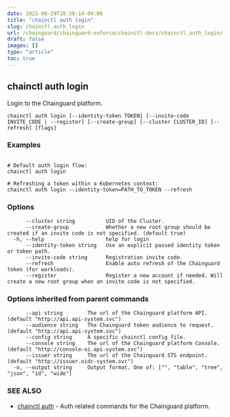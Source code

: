 ```yaml
---
date: 2022-08-29T10:58:14-04:00
title: "chainctl auth login"
slug: chainctl_auth_login
url: /chainguard/chainguard-enforce/chainctl-docs/chainctl_auth_login/
draft: false
images: []
type: "article"
toc: true
---
```

## chainctl auth login

Login to the Chainguard platform.

```
chainctl auth login [--identity-token TOKEN] [--invite-code INVITE_CODE | --register] [--create-group] [--cluster CLUSTER_ID] [--refresh] [flags]
```

### Examples

```

# Default auth login flow:
chainctl auth login

# Refreshing a token within a Kubernetes context:
chainctl auth login --identity-token=PATH_TO_TOKEN --refresh

```

### Options

```
      --cluster string          UID of the Cluster.
      --create-group            Whether a new root group should be created if an invite code is not specified. (default true)
  -h, --help                    help for login
      --identity-token string   Use an explicit passed identity token or token path.
      --invite-code string      Registration invite code.
      --refresh                 Enable auto refresh of the Chainguard token (for workloads).
      --register                Register a new account if needed. Will create a new root group when an invite code is not specified.
```

### Options inherited from parent commands

```
      --api string        The url of the Chainguard platform API. (default "http://api.api-system.svc")
      --audience string   The Chainguard token audience to request. (default "http://api.api-system.svc")
      --config string     A specific chainctl config file.
      --console string    The url of the Chainguard platform Console. (default "http://console-ui.api-system.svc")
      --issuer string     The url of the Chainguard STS endpoint. (default "http://issuer.oidc-system.svc")
  -o, --output string     Output format. One of: ["", "table", "tree", "json", "id", "wide"]
```

### SEE ALSO

* [chainctl auth](/chainguard/chainguard-enforce/chainctl-docs/chainctl_auth/)	 - Auth related commands for the Chainguard platform.

